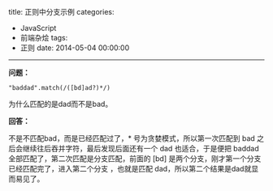 title: 正则中分支示例
categories:
  - JavaScript
  - 前端杂烩
tags:
  - 正则
date: 2014-05-04 00:00:00
---


**问题：**

    "baddad".match(/([bd]ad?)*/)
    
为什么匹配的是dad而不是bad。

**回答：**

不是不匹配bad，而是已经匹配过了，* 号为贪婪模式，所以第一次匹配到 bad 之后会继续往后吞并字符，最后发现后面还有一个 dad 也适合，于是便把 baddad 全部匹配了，第二次匹配是分支匹配，前面的 [bd] 是两个分支，刚才第一个分支已经匹配完了，进入第二个分支
，也就是匹配 dad，所以第二个结果是dad就显而易见了。
